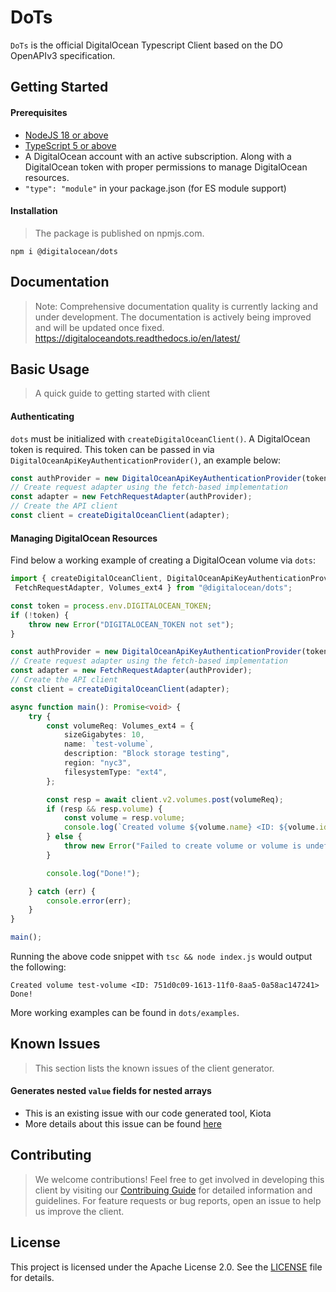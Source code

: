 # DoTs
`DoTs` is the official DigitalOcean Typescript Client based on the DO OpenAPIv3 specification. 

## Getting Started
#### Prerequisites 
- [NodeJS 18 or above](https://nodejs.org/en/)
- [TypeScript 5 or above](https://www.typescriptlang.org/)
- A DigitalOcean account with an active subscription. Along with a DigitalOcean token with proper permissions to manage DigitalOcean resources.
- `"type": "module"` in your package.json (for ES module support)

#### Installation
> The package is published on npmjs.com.
```shell
npm i @digitalocean/dots
```
## **Documentation**
> Note: Comprehensive documentation quality is currently lacking and under development. The documentation is actively being improved and will be updated once fixed.
https://digitaloceandots.readthedocs.io/en/latest/

## **Basic Usage**
> A quick guide to getting started with client
#### Authenticating 
`dots` must be initialized with `createDigitalOceanClient()`. A DigitalOcean token is required. This token can be passed in via `DigitalOceanApiKeyAuthenticationProvider()`, an example below:
```typescript
const authProvider = new DigitalOceanApiKeyAuthenticationProvider(token!);
// Create request adapter using the fetch-based implementation
const adapter = new FetchRequestAdapter(authProvider);
// Create the API client
const client = createDigitalOceanClient(adapter);
```

#### Managing DigitalOcean Resources
Find below a working example of creating a DigitalOcean volume via `dots`:
```typescript
import { createDigitalOceanClient, DigitalOceanApiKeyAuthenticationProvider,
 FetchRequestAdapter, Volumes_ext4 } from "@digitalocean/dots";

const token = process.env.DIGITALOCEAN_TOKEN;
if (!token) {
    throw new Error("DIGITALOCEAN_TOKEN not set");
}

const authProvider = new DigitalOceanApiKeyAuthenticationProvider(token!);
// Create request adapter using the fetch-based implementation
const adapter = new FetchRequestAdapter(authProvider);
// Create the API client
const client = createDigitalOceanClient(adapter);

async function main(): Promise<void> {
    try {
        const volumeReq: Volumes_ext4 = {
            sizeGigabytes: 10,
            name: `test-volume`,
            description: "Block storage testing",
            region: "nyc3",
            filesystemType: "ext4",
        };

        const resp = await client.v2.volumes.post(volumeReq);
        if (resp && resp.volume) {
            const volume = resp.volume;
            console.log(`Created volume ${volume.name} <ID: ${volume.id}>`);
        } else {
            throw new Error("Failed to create volume or volume is undefined");
        }

        console.log("Done!");

    } catch (err) {
        console.error(err);
    }
}

main();
```

Running the above code snippet with `tsc && node index.js` would output the following:
```
Created volume test-volume <ID: 751d0c09-1613-11f0-8aa5-0a58ac147241>
Done!
```

More working examples can be found in `dots/examples`. 

## **Known Issues**

>This section lists the known issues of the client generator.
#### Generates nested `value` fields for nested arrays
-  This is an existing issue with our code generated tool, Kiota
-  More details about this issue can be found [here](https://github.com/microsoft/kiota/issues/4549)


## **Contributing**
>We welcome contributions! Feel free to get involved in developing this client by visiting our [Contribuing Guide](CONTRIBUTING.md) for detailed information and guidelines.
>For feature requests or bug reports, open an issue to help us improve the client.

## **License**

This project is licensed under the Apache License 2.0. See the [LICENSE](./LICENSE) file for details.
